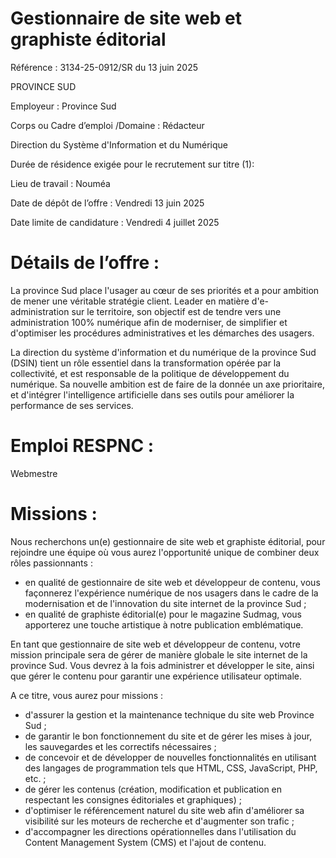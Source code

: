 # Gestionnaire de site web et graphiste éditorial

Référence : 3134-25-0912/SR du 13 juin 2025

PROVINCE SUD

Employeur : Province Sud

Corps ou Cadre d’emploi /Domaine : Rédacteur

Direction du Système d'Information et du Numérique

Durée de résidence exigée pour le recrutement sur titre (1):

Lieu de travail : Nouméa

Date de dépôt de l’offre : Vendredi 13 juin 2025

Date limite de candidature : Vendredi 4 juillet 2025

# Détails de l’offre :

La province Sud place l'usager au cœur de ses priorités et a pour ambition de mener une véritable stratégie client. Leader en matière d'e-administration sur le territoire, son objectif est de tendre vers une administration 100% numérique afin de moderniser, de simplifier et d'optimiser les procédures administratives et les démarches des usagers.

La direction du système d'information et du numérique de la province Sud (DSIN) tient un rôle essentiel dans la transformation opérée par la collectivité, et est responsable de la politique de développement du numérique. Sa nouvelle ambition est de faire de la donnée un axe prioritaire, et d'intégrer l'intelligence artificielle dans ses outils pour améliorer la performance de ses services.

# Emploi RESPNC :

Webmestre

# Missions :

Nous recherchons un(e) gestionnaire de site web et graphiste éditorial, pour rejoindre une équipe où vous aurez l'opportunité unique de combiner deux rôles passionnants :

- en qualité de gestionnaire de site web et développeur de contenu, vous façonnerez l'expérience numérique de nos usagers dans le cadre de la modernisation et de l'innovation du site internet de la province Sud ;
- en qualité de graphiste éditorial(e) pour le magazine Sudmag, vous apporterez une touche artistique à notre publication emblématique.

En tant que gestionnaire de site web et développeur de contenu, votre mission principale sera de gérer de manière globale le site internet de la province Sud. Vous devrez à la fois administrer et développer le site, ainsi que gérer le contenu pour garantir une expérience utilisateur optimale.

A ce titre, vous aurez pour missions :

- d'assurer la gestion et la maintenance technique du site web Province Sud ;
- de garantir le bon fonctionnement du site et de gérer les mises à jour, les sauvegardes et les correctifs nécessaires ;
- de concevoir et de développer de nouvelles fonctionnalités en utilisant des langages de programmation tels que HTML, CSS, JavaScript, PHP, etc. ;
- de gérer les contenus (création, modification et publication en respectant les consignes éditoriales et graphiques) ;
- d'optimiser le référencement naturel du site web afin d'améliorer sa visibilité sur les moteurs de recherche et d'augmenter son trafic ;
- d'accompagner les directions opérationnelles dans l'utilisation du Content Management System (CMS) et l'ajout de contenu.